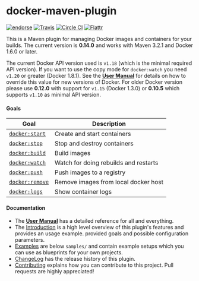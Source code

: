 # docker-maven-plugin

[![endorse](http://api.coderwall.com/rhuss/endorsecount.png)](http://coderwall.com/rhuss)
[![Travis](https://secure.travis-ci.org/rhuss/docker-maven-plugin.png)](http://travis-ci.org/rhuss/docker-maven-plugin)
[![Circle CI](https://circleci.com/gh/rhuss/docker-maven-plugin/tree/integration.svg?style=shield)](https://circleci.com/gh/rhuss/docker-maven-plugin/tree/integration)
[![Flattr](http://api.flattr.com/button/flattr-badge-large.png)](http://flattr.com/thing/73919/Jolokia-JMX-on-Capsaicin)

This is a Maven plugin for managing Docker images and containers for your builds.
The current version is **0.14.0** and works with Maven 3.2.1 and Docker 1.6.0 or later.

The current Docker API version used is `v1.18` (which is the minimal required API version). If you want to use the 
copy mode for `docker:watch` you need `v1.20` or greater (Docker 1.8.1). See the **[User Manual](https://rhuss.github.io/docker-maven-plugin)** 
for details on how to override this value for new
versions of Docker. For older Docker version please use **0.12.0** with support for `v1.15` 
(Docker 1.3.0) or **0.10.5** which supports `v1.10` as minimal API version.

#### Goals

| Goal                                          | Description                           |
| --------------------------------------------- | ------------------------------------- |
| [`docker:start`](https://rhuss.github.io/docker-maven-plugin/docker-start.html)   | Create and start containers           |
| [`docker:stop`](https://rhuss.github.io/docker-maven-plugin/docker-stop.html)     | Stop and destroy containers           |
| [`docker:build`](https://rhuss.github.io/docker-maven-plugin/docker-build.html)   | Build images                          |
| [`docker:watch`](https://rhuss.github.io/docker-maven-plugin/docker-watch.html)   | Watch for doing rebuilds and restarts |
| [`docker:push`](https://rhuss.github.io/docker-maven-plugin/docker-push.html)     | Push images to a registry             |
| [`docker:remove`](https://rhuss.github.io/docker-maven-plugin/docker-remove.html) | Remove images from local docker host  |
| [`docker:logs`](https://rhuss.github.io/docker-maven-plugin/docker-logs.html)     | Show container logs                   |

#### Documentation

* The **[User Manual](https://rhuss.github.io/docker-maven-plugin)** has a detailed reference for all and everything.
* The [Introduction](doc/intro.md) is a high level
  overview of this plugin's features and provides an usage example.
  provided goals and possible configuration parameters.
* [Examples](doc/examples.md) are below `samples/` and contain example
  setups which you can use as blueprints for your own projects.
* [ChangeLog](doc/changelog.md) has the release history of this plugin.
* [Contributing](doc/contributing.md) explains how you can contribute to this project. Pull requests are highly appreciated!
  



